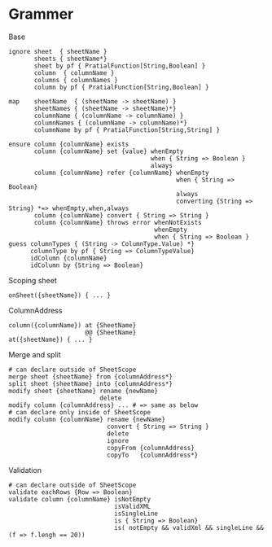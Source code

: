 


# Grammer

Base

    ignore sheet  { sheetName }
           sheets { sheetName*}
           sheet by pf { PratialFunction[String,Boolean] }
           column  { columnName }
           columns { columnNames }
           column by pf { PratialFunction[String,Boolean] }

    map    sheetName  { (sheetName -> sheetName) }
           sheetNames { (sheetName -> sheetName)*}
           columnName { (columnName -> columnName) }
           columnNames { (columnName -> columnName)*}
           columnName by pf { PratialFunction[String,String] }

    ensure column {columnName} exists
           column {columnName} set {value} whenEmpty
                                           when { String => Boolean }
                                           always
           column {columnName} refer {columnName} whenEmpty
                                                  when { String => Boolean}
                                                  always
                                                  converting {String => String} *=> whenEmpty,when,always
           column {columnName} convert { String => String }
           column {columnName} throws error whenNotExists
                                            whenEmpty
                                            when { String => Boolean }
    guess columnTypes { (String -> ColumnType.Value) *}
          columnType by pf { String => ColumnTypeValue}
          idColumn {columnName}
          idColumn by {String => Boolean}

Scoping sheet

    onSheet({sheetName}) { ... }

ColumnAddress

    column({columnName}) at {SheetName}
                         @@ {SheetName}
    at({sheetName}) { ... }

Merge and split

    # can declare outside of SheetScope
    merge sheet {sheetName} from {columnAddress*}
    split sheet {sheetName} into {columnAddress*}
    modify sheet {sheetName} rename {newName}
                             delete
    modify column {columnAddress} ... # => same as below
    # can declare only inside of SheetScope
    modify column {columnName} rename {newName}
                               convert { String => String }
                               delete
                               ignore
                               copyFrom {columnAddress}
                               copyTo   {columnAddress*}

Validation

    # can declare outside of SheetScope
    validate eachRows {Row => Boolean}
    validate column {columnName} isNotEmpty
                                 isValidXML
                                 isSingleLine
                                 is { String => Boolean}
                                 is( notEmpty && validXml && singleLine && (f => f.lengh == 20))